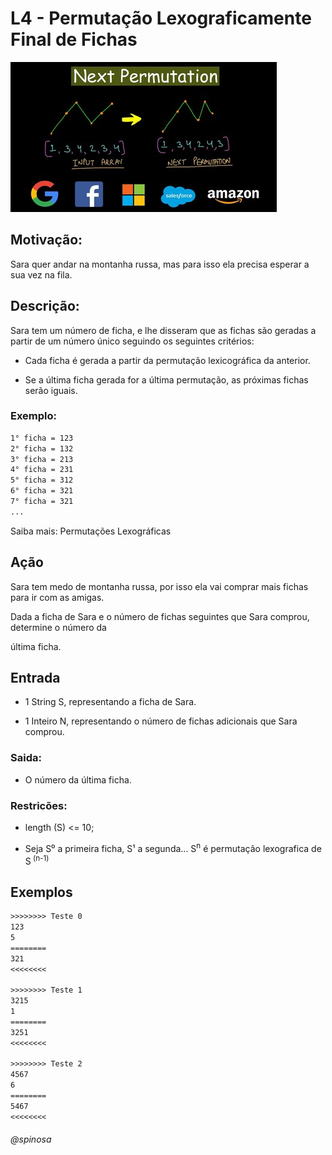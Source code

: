 # L4 - Permutação Lexograficamente Final de Fichas

![_](cover.jpg)

## Motivação:

Sara quer andar na montanha russa, mas para isso ela precisa esperar a sua vez na fila.

## Descrição:

Sara tem um número de ficha, e lhe disseram que as fichas são geradas a partir de um número único seguindo os seguintes critérios:

- Cada ficha é gerada a partir da permutação lexicográfica da anterior.

- Se a última ficha gerada for a última permutação, as próximas fichas serão iguais.

### Exemplo:

```txt
1° ficha = 123
2° ficha = 132
3° ficha = 213
4° ficha = 231
5° ficha = 312
6° ficha = 321
7° ficha = 321
...
```

Saiba mais: Permutações Lexográficas

## Ação

Sara tem medo de montanha russa, por isso ela vai comprar mais fichas para ir com as amigas.

Dada a ficha de Sara e o número de fichas seguintes que Sara comprou, determine o número da 

última ficha.

## Entrada

- 1 String S, representando a ficha de Sara.

- 1 Inteiro N, representando o número de fichas adicionais que Sara comprou. 

### Saida:

- O número da última ficha.

### Restricões:

- length (S) <= 10;

- Seja S⁰ a primeira ficha, S¹ a segunda... S<sup>n</sup> é permutação lexografica de S<sup>
(n-1)</sup>

## Exemplos

```txt
>>>>>>>> Teste 0
123
5
========
321
<<<<<<<<

>>>>>>>> Teste 1
3215
1
========
3251
<<<<<<<<

>>>>>>>> Teste 2
4567
6
========
5467
<<<<<<<<
```

###### @spinosa